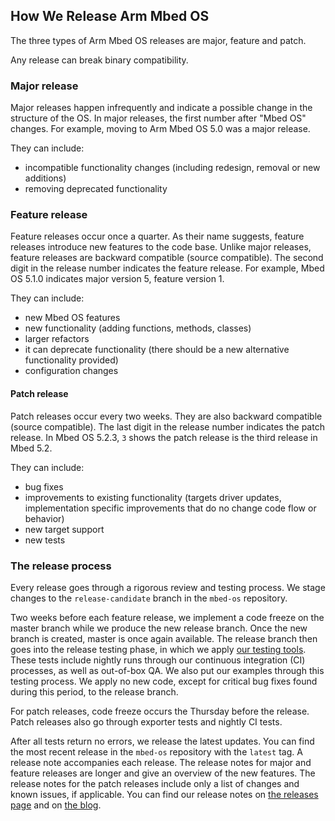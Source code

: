 ## How We Release Arm Mbed OS

The three types of Arm Mbed OS releases are major, feature and patch.

Any release can break binary compatibility.

### Major release

Major releases happen infrequently and indicate a possible change in the structure of the OS. In major releases, the first number after "Mbed OS" changes. For example, moving to Arm Mbed OS 5.0 was a major release. 

They can include:

- incompatible functionality changes (including redesign, removal or new additions)
- removing deprecated functionality

### Feature release

Feature releases occur once a quarter. As their name suggests, feature releases introduce new features to the code base. Unlike major releases, feature releases are backward compatible (source compatible). The second digit in the release number indicates the feature release. For example, Mbed OS 5.1.0 indicates major version 5, feature version 1. 

They can include:

- new Mbed OS features
- new functionality (adding functions, methods, classes)
- larger refactors
- it can deprecate functionality (there should be a new alternative functionality provided)
- configuration changes

#### Patch release

Patch releases occur every two weeks. They are also backward compatible (source compatible). The last digit in the release number indicates the patch release. In Mbed OS 5.2.3, `3` shows the patch release is the third release in Mbed 5.2.

They can include:

- bug fixes
- improvements to existing functionality (targets driver updates, implementation specific improvements that do no change code flow or behavior)
- new target support
- new tests

### The release process

Every release goes through a rigorous review and testing process. We stage changes to the `release-candidate` branch in the `mbed-os` repository. 

Two weeks before each feature release, we implement a code freeze on the master branch while we produce the new release branch. Once the new branch is created, master is once again available. The release branch then goes into the release testing phase, in which we apply <a href="/docs/v5.7/tools/testing.html" target="_blank">our testing tools</a>. These tests include nightly runs through our continuous integration (CI) processes, as well as out-of-box QA. We also put our examples through this testing process. We apply no new code, except for critical bug fixes found during this period, to the release branch.

For patch releases, code freeze occurs the Thursday before the release. Patch releases also go through exporter tests and nightly CI tests.

After all tests return no errors, we release the latest updates. You can find the most recent release in the `mbed-os` repository with the `latest` tag. A release note accompanies each release. The release notes for major and feature releases are longer and give an overview of the new features. The release notes for the patch releases include only a list of changes and known issues, if applicable. You can find our release notes on <a href="https://os.mbed.com/releases/" target="_blank">the releases page</a> and on <a href="https://os.mbed.com/blog/" target="_blank">the blog</a>.
